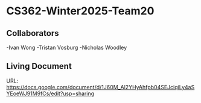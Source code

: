 # CS362-Winter2025-Team20

## Collaborators
-Ivan Wong
-Tristan Vosburg
-Nicholas Woodley

## Living Document
URL: https://docs.google.com/document/d/1J60M_Al2YHyAhfpb04SEJciqiLy4aSYEoeWJ91M9fCs/edit?usp=sharing
